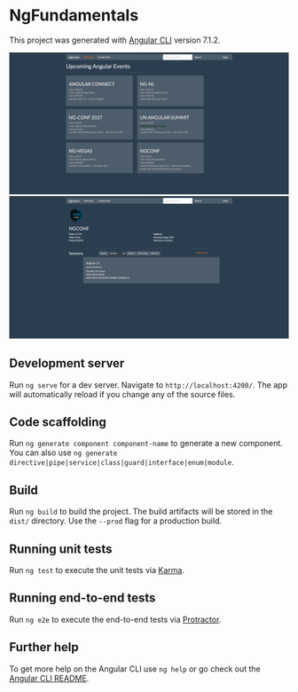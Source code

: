 # NgFundamentals

This project was generated with [Angular CLI](https://github.com/angular/angular-cli) version 7.1.2.

<img src="./src/assets/images/app-screen-1.png" alt="Xeraph-FZTC" width="800" />
<img src="./src/assets/images/app-screen-2.png" alt="Xeraph-FZTC" width="800" />

## Development server

Run `ng serve` for a dev server. Navigate to `http://localhost:4200/`. The app will automatically reload if you change any of the source files.

## Code scaffolding

Run `ng generate component component-name` to generate a new component. You can also use `ng generate directive|pipe|service|class|guard|interface|enum|module`.

## Build

Run `ng build` to build the project. The build artifacts will be stored in the `dist/` directory. Use the `--prod` flag for a production build.

## Running unit tests

Run `ng test` to execute the unit tests via [Karma](https://karma-runner.github.io).

## Running end-to-end tests

Run `ng e2e` to execute the end-to-end tests via [Protractor](http://www.protractortest.org/).

## Further help

To get more help on the Angular CLI use `ng help` or go check out the [Angular CLI README](https://github.com/angular/angular-cli/blob/master/README.md).
